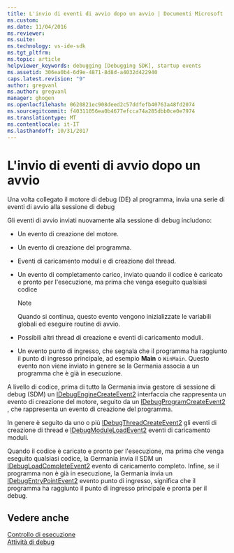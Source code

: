 ```yaml
---
title: L'invio di eventi di avvio dopo un avvio | Documenti Microsoft
ms.custom: 
ms.date: 11/04/2016
ms.reviewer: 
ms.suite: 
ms.technology: vs-ide-sdk
ms.tgt_pltfrm: 
ms.topic: article
helpviewer_keywords: debugging [Debugging SDK], startup events
ms.assetid: 306ea0b4-6d9e-4871-8d8d-a4032d422940
caps.latest.revision: "9"
author: gregvanl
ms.author: gregvanl
manager: ghogen
ms.openlocfilehash: 0620821ec908deed2c57ddfefb40763a48fd2074
ms.sourcegitcommit: f40311056ea0b4677efcca74a285dbb0ce0e7974
ms.translationtype: MT
ms.contentlocale: it-IT
ms.lasthandoff: 10/31/2017
---
```

# <a name="sending-startup-events-after-a-launch"></a>L'invio di eventi di avvio dopo un avvio
Una volta collegato il motore di debug (DE) al programma, invia una serie di eventi di avvio alla sessione di debug  
  
 Gli eventi di avvio inviati nuovamente alla sessione di debug includono:  
  
-   Un evento di creazione del motore.  
  
-   Un evento di creazione del programma.  
  
-   Eventi di caricamento moduli e di creazione del thread.  
  
-   Un evento di completamento carico, inviato quando il codice è caricato e pronto per l'esecuzione, ma prima che venga eseguito qualsiasi codice  
  
    > [!NOTE]
    >  Quando si continua, questo evento vengono inizializzate le variabili globali ed eseguire routine di avvio.  
  
-   Possibili altri thread di creazione e eventi di caricamento moduli.  
  
-   Un evento punto di ingresso, che segnala che il programma ha raggiunto il punto di ingresso principale, ad esempio **Main** o `WinMain`. Questo evento non viene inviato in genere se la Germania associa a un programma che è già in esecuzione.  
  
 A livello di codice, prima di tutto la Germania invia gestore di sessione di debug (SDM) un [IDebugEngineCreateEvent2](../../extensibility/debugger/reference/idebugenginecreateevent2.md) interfaccia che rappresenta un evento di creazione del motore, seguito da un [IDebugProgramCreateEvent2](../../extensibility/debugger/reference/idebugprogramcreateevent2.md) , che rappresenta un evento di creazione del programma.  
  
 In genere è seguito da uno o più [IDebugThreadCreateEvent2](../../extensibility/debugger/reference/idebugthreadcreateevent2.md) gli eventi di creazione di thread e [IDebugModuleLoadEvent2](../../extensibility/debugger/reference/idebugmoduleloadevent2.md) eventi di caricamento moduli.  
  
 Quando il codice è caricato e pronto per l'esecuzione, ma prima che venga eseguito qualsiasi codice, la Germania invia il SDM un [IDebugLoadCompleteEvent2](../../extensibility/debugger/reference/idebugloadcompleteevent2.md) evento di caricamento completo. Infine, se il programma non è già in esecuzione, la Germania invia un [IDebugEntryPointEvent2](../../extensibility/debugger/reference/idebugentrypointevent2.md) evento punto di ingresso, significa che il programma ha raggiunto il punto di ingresso principale e pronta per il debug.  
  
## <a name="see-also"></a>Vedere anche  
 [Controllo di esecuzione](../../extensibility/debugger/control-of-execution.md)   
 [Attività di debug](../../extensibility/debugger/debugging-tasks.md)